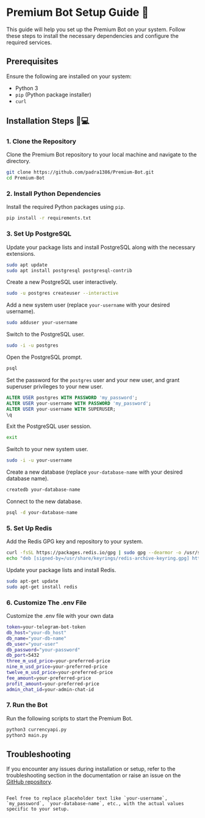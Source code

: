 # Premium Bot Setup Guide 📝

This guide will help you set up the Premium Bot on your system. Follow these steps to install the necessary dependencies and configure the required services.

## Prerequisites

Ensure the following are installed on your system:

- Python 3
- `pip` (Python package installer)
- `curl`

## Installation Steps 🔧💻

### 1. Clone the Repository

Clone the Premium Bot repository to your local machine and navigate to the directory.

```bash
git clone https://github.com/padra1386/Premium-Bot.git
cd Premium-Bot
```

### 2. Install Python Dependencies

Install the required Python packages using `pip`.

```bash
pip install -r requirements.txt
```

### 3. Set Up PostgreSQL

Update your package lists and install PostgreSQL along with the necessary extensions.

```bash
sudo apt update
sudo apt install postgresql postgresql-contrib
```

Create a new PostgreSQL user interactively.

```bash
sudo -u postgres createuser --interactive
```

Add a new system user (replace `your-username` with your desired username).

```bash
sudo adduser your-username
```

Switch to the PostgreSQL user.

```bash
sudo -i -u postgres
```

Open the PostgreSQL prompt.

```bash
psql
```

Set the password for the `postgres` user and your new user, and grant superuser privileges to your new user.

```sql
ALTER USER postgres WITH PASSWORD 'my_password';
ALTER USER your-username WITH PASSWORD 'my_password';
ALTER USER your-username WITH SUPERUSER;
\q
```

Exit the PostgreSQL user session.

```bash
exit
```

Switch to your new system user.

```bash
sudo -i -u your-username
```

Create a new database (replace `your-database-name` with your desired database name).

```bash
createdb your-database-name
```

Connect to the new database.

```bash
psql -d your-database-name
```

### 5. Set Up Redis

Add the Redis GPG key and repository to your system.

```bash
curl -fsSL https://packages.redis.io/gpg | sudo gpg --dearmor -o /usr/share/keyrings/redis-archive-keyring.gpg
echo "deb [signed-by=/usr/share/keyrings/redis-archive-keyring.gpg] https://packages.redis.io/deb $(lsb_release -cs) main" | sudo tee /etc/apt/sources.list.d/redis.list
```

Update your package lists and install Redis.

```bash
sudo apt-get update
sudo apt-get install redis
```

### 6. Customize The .env File

Customize the .env file with your own data

```bash
token=your-telegram-bot-token
db_host="your-db_host"
db_name="your-db-name"
db_user="your-user"
db_password="your-password"
db_port=5432
three_m_usd_price=your-preferred-price
nine_m_usd_price=your-preferred-price
twelve_m_usd_price=your-preferred-price
fee_amount=your-preferred-price
profit_amount=your-preferred-price
admin_chat_id=your-admin-chat-id
```

### 7. Run the Bot

Run the following scripts to start the Premium Bot.

```bash
python3 currencyapi.py
python3 main.py
```

## Troubleshooting

If you encounter any issues during installation or setup, refer to the troubleshooting section in the documentation or raise an issue on the [GitHub repository](https://github.com/padra1386/Premium-Bot/issues).
```

Feel free to replace placeholder text like `your-username`, `my_password`, `your-database-name`, etc., with the actual values specific to your setup.
